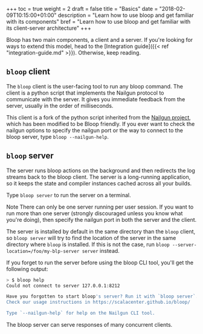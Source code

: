 +++
toc = true
weight = 2
draft = false
title = "Basics"
date = "2018-02-09T10:15:00+01:00"
description = "Learn how to use bloop and get familiar with its components"
bref = "Learn how to use bloop and get familiar with its client-server architecture"
+++

Bloop has two main components, a client and a server. If you're looking for
ways to extend this model, head to the [Integration
guide]({{< ref "integration-guide.md" >}}). Otherwise, keep reading.

## `bloop` client

The `bloop` client is the user-facing tool to run any bloop command. The client
is a python script that implements the Nailgun protocol to communicate with the
server. It gives you immediate feedback from the server, usually in the order
of milliseconds.

This client is a fork of the python script inherited from the [Nailgun
project][nailgun], which has been modified to be Bloop friendly. If you ever
want to check the nailgun options to specify the nailgun port or the way to
connect to the bloop server, type `bloop --nailgun-help`.

## `bloop` server

The server runs bloop actions on the background and then redirects the log
streams back to the bloop client. The server is a long-running application, so
it keeps the state and compiler instances cached across all your builds.

Type `bloop server`  to run the server on a terminal.

<span class="label warning">Note</span> There can only be one server running
per user session. If you want to run more than one server (strongly discouraged
unless you know what you're doing), then specify the nailgun port
in both the server and the client.

The server is installed by default in the same directory than the `bloop`
client, so `bloop server` will try to find the location of the server in the
same directory where `bloop` is installed. If this is not the case, run `bloop
--server-location=/foo/my-blp-server server` instead.

If you forget to run the server before using the bloop CLI tool, you'll get the
following output:

```sh
> $ bloop help
Could not connect to server 127.0.0.1:8212

Have you forgotten to start bloop's server? Run it with `bloop server`.
Check our usage instructions in https://scalacenter.github.io/bloop/

Type `--nailgun-help` for help on the Nailgun CLI tool.
```

The bloop server can serve responses of many concurrent clients.

[nailgun]: https://github.com/facebook/nailgun/

